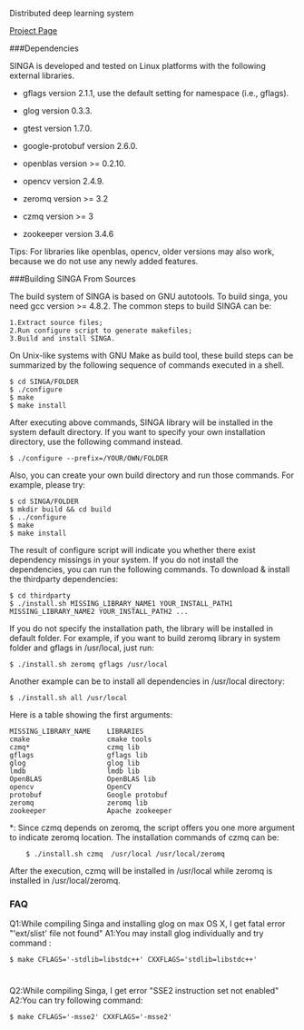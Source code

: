 Distributed deep learning system

[Project Page](http://singa.incubator.apache.org)



###Dependencies

SINGA is developed and tested on Linux platforms with the following external libraries.

  * gflags version 2.1.1, use the default setting for namespace (i.e., gflags).

  * glog version 0.3.3.

  * gtest version 1.7.0.

  * google-protobuf version 2.6.0.

  * openblas version >= 0.2.10.

  * opencv version 2.4.9.

  * zeromq version >= 3.2

  * czmq version >= 3

  * zookeeper version 3.4.6

Tips:
For libraries like openblas, opencv, older versions may also work, because we do not use any newly added features.


###Building SINGA From Sources

The build system of SINGA is based on GNU autotools. To build singa, you need gcc version >= 4.8.2.
The common steps to build SINGA can be:

	1.Extract source files;
	2.Run configure script to generate makefiles;
	3.Build and install SINGA.

On Unix-like systems with GNU Make as build tool, these build steps can be summarized by the following sequence of commands executed in a shell.

	$ cd SINGA/FOLDER
	$ ./configure
	$ make
	$ make install

After executing above commands, SINGA library will be installed in the system default directory.
If you want to specify your own installation directory, use the following command instead.

	$ ./configure --prefix=/YOUR/OWN/FOLDER

Also, you can create your own build directory and run those commands. For example, please try:

	$ cd SINGA/FOLDER
	$ mkdir build && cd build
	$ ../configure
	$ make	
	$ make install

The result of configure script will indicate you whether there exist dependency missings in your system.
If you do not install the dependencies, you can run the following commands.
To download & install the thirdparty dependencies:

	$ cd thirdparty
	$ ./install.sh MISSING_LIBRARY_NAME1 YOUR_INSTALL_PATH1 MISSING_LIBRARY_NAME2 YOUR_INSTALL_PATH2 ...

If you do not specify the installation path, the library will be installed in default folder.
For example, if you want to build zeromq library in system folder and gflags in /usr/local, just run:

	$ ./install.sh zeromq gflags /usr/local

Another example can be to install all dependencies in /usr/local directory:

	$ ./install.sh all /usr/local

Here is a table showing the first arguments:

	MISSING_LIBRARY_NAME	LIBRARIES
	cmake					cmake tools
	czmq*					czmq lib
	gflags					gflags lib
	glog					glog lib
	lmdb					lmdb lib
	OpenBLAS				OpenBLAS lib
	opencv					OpenCV
	protobuf				Google protobuf
	zeromq					zeromq lib
	zookeeper				Apache zookeeper

*: Since czmq depends on zeromq, the script offers you one more argument to indicate zeromq location.
The installation commands of czmq can be:

		$ ./install.sh czmq  /usr/local /usr/local/zeromq

After the execution, czmq will be installed in /usr/local while zeromq is installed in /usr/local/zeromq.

### FAQ

Q1:While compiling Singa and installing glog on max OS X, I get fatal error "'ext/slist' file not found"
A1:You may install glog individually and try command :

	$ make CFLAGS='-stdlib=libstdc++' CXXFLAGS='stdlib=libstdc++'
#


Q2:While compiling Singa, I get error "SSE2 instruction set not enabled"
A2:You can try following command:
	
	$ make CFLAGS='-msse2' CXXFLAGS='-msse2'
#
